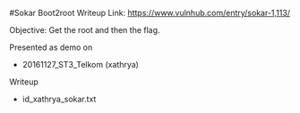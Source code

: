 #Sokar Boot2root Writeup 
Link: https://www.vulnhub.com/entry/sokar-1,113/

Objective:
	Get the root and then the flag.

Presented as demo on
- 20161127_ST3_Telkom (xathrya)

Writeup
- id_xathrya_sokar.txt
